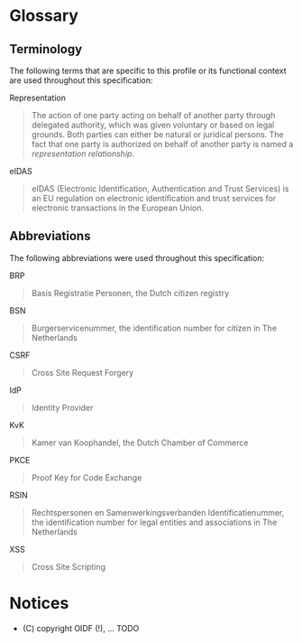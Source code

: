 # Glossary

## Terminology
The following terms that are specific to this profile or its functional context are used throughout this specification:

Representation

>  The action of one party acting on behalf of another party through delegated authority, which was given voluntary or based on legal grounds. Both parties can either be natural or juridical persons. The fact that one party is authorized on behalf of another party is named a _representation relationship_.

eIDAS

>  eIDAS (Electronic Identification, Authentication and Trust Services) is an EU regulation on electronic identification and trust services for electronic transactions in the European Union.

## Abbreviations
The following abbreviations were used throughout this specification:

BRP
> Basis Registratie Personen, the Dutch citizen registry

BSN
> Burgerservicenummer, the identification number for citizen in The Netherlands

CSRF
> Cross Site Request Forgery

IdP
> Identity Provider

KvK
> Kamer van Koophandel, the Dutch Chamber of Commerce

PKCE
> Proof Key for Code Exchange

RSIN
> Rechtspersonen en Samenwerkingsverbanden Identificatienummer, the identification number for legal entities and associations in The Netherlands

XSS
> Cross Site Scripting

# Notices
* (C) copyright OIDF (!), ... TODO